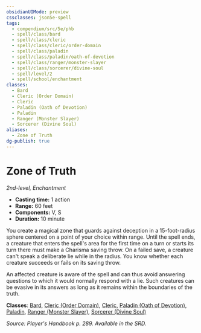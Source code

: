 ```yaml
---
obsidianUIMode: preview
cssclasses: json5e-spell
tags:
  - compendium/src/5e/phb
  - spell/class/bard
  - spell/class/cleric
  - spell/class/cleric/order-domain
  - spell/class/paladin
  - spell/class/paladin/oath-of-devotion
  - spell/class/ranger/monster-slayer
  - spell/class/sorcerer/divine-soul
  - spell/level/2
  - spell/school/enchantment
classes:
  - Bard
  - Cleric (Order Domain)
  - Cleric
  - Paladin (Oath of Devotion)
  - Paladin
  - Ranger (Monster Slayer)
  - Sorcerer (Divine Soul)
aliases:
  - Zone of Truth
dg-publish: true
---
```

# Zone of Truth
*2nd-level, Enchantment*  

- **Casting time:** 1 action
- **Range:** 60 feet
- **Components:** V, S
- **Duration:** 10 minute

You create a magical zone that guards against deception in a 15-foot-radius sphere centered on a point of your choice within range. Until the spell ends, a creature that enters the spell's area for the first time on a turn or starts its turn there must make a Charisma saving throw. On a failed save, a creature can't speak a deliberate lie while in the radius. You know whether each creature succeeds or fails on its saving throw.

An affected creature is aware of the spell and can thus avoid answering questions to which it would normally respond with a lie. Such creatures can be evasive in its answers as long as it remains within the boundaries of the truth.

**Classes**: [Bard](/Admin/CLI/classes/bard.md), [Cleric (Order Domain)](/Admin/CLI/classes/cleric-order-domain-tce.md), [Cleric](/Admin/CLI/classes/cleric.md), [Paladin (Oath of Devotion)](/Admin/CLI/classes/paladin-oath-of-devotion.md), [Paladin](/Admin/CLI/classes/paladin.md), [Ranger (Monster Slayer)](/Admin/CLI/classes/ranger-monster-slayer-xge.md), [Sorcerer (Divine Soul)](/Admin/CLI/classes/sorcerer-divine-soul-xge.md)

*Source: Player's Handbook p. 289. Available in the SRD.*